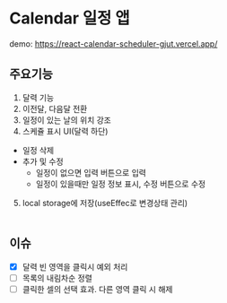 # Calendar 일정 앱
demo: https://react-calendar-scheduler-gjut.vercel.app/

## 주요기능
1. 달력 기능
2. 이전달, 다음달 전환
3. 일정이 있는 날의 위치 강조
4. 스케쥴 표시 UI(달력 하단)
  - 일정 삭제
  - 추가 및 수정
    - 일정이 없으면 입력 버튼으로 입력
    - 일정이 있을때만 일정 정보 표시, 수정 버튼으로 수정
5. local storage에 저장(useEffec로 변경상태 관리)
<br><br>

## 이슈
  - [x] 달력 빈 영역을 클릭시 예외 처리
  - [ ] 목록의 내림차순 정렬
  - [ ] 클릭한 셀의 선택 효과. 다른 영역 클릭 시 해제